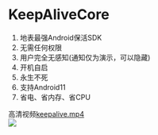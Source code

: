 # KeepAliveCore
1. 地表最强Android保活SDK  
2. 无需任何权限  
3. 用户完全无感知(通知仅为演示，可以隐藏)  
4. 开机自启  
5. 永生不死  
6. 支持Android11  
7. 省电、省内存、省CPU  

高清视频[keepalive.mp4](keepalive.mp4)  
![](keepalive.gif)
